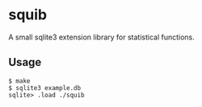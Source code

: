 squib
=====

A small sqlite3 extension library for statistical functions.

## Usage

    $ make
    $ sqlite3 example.db
    sqlite> .load ./squib
